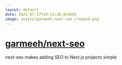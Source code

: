 ```yaml
---
layout: default
date: 2025-07-17T19:13:30.854565
image: assets/garmeeh_next-seo_cropped.png
---
```


# [garmeeh/next-seo](https://github.com/garmeeh/next-seo)

next-seo makes adding SEO to Next.js projects simple
